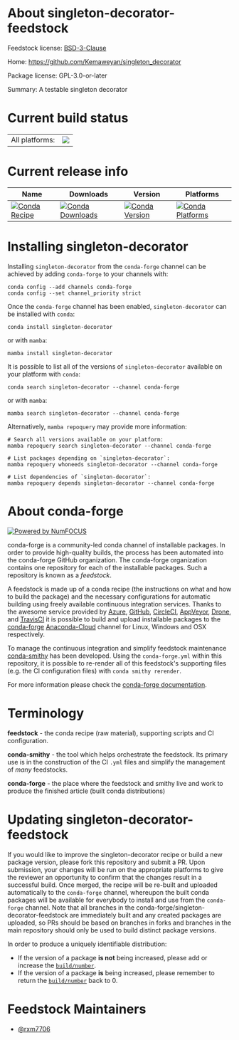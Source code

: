 About singleton-decorator-feedstock
===================================

Feedstock license: [BSD-3-Clause](https://github.com/conda-forge/singleton-decorator-feedstock/blob/main/LICENSE.txt)

Home: https://github.com/Kemaweyan/singleton_decorator

Package license: GPL-3.0-or-later

Summary: A testable singleton decorator

Current build status
====================


<table><tr><td>All platforms:</td>
    <td>
      <a href="https://dev.azure.com/conda-forge/feedstock-builds/_build/latest?definitionId=20318&branchName=main">
        <img src="https://dev.azure.com/conda-forge/feedstock-builds/_apis/build/status/singleton-decorator-feedstock?branchName=main">
      </a>
    </td>
  </tr>
</table>

Current release info
====================

| Name | Downloads | Version | Platforms |
| --- | --- | --- | --- |
| [![Conda Recipe](https://img.shields.io/badge/recipe-singleton--decorator-green.svg)](https://anaconda.org/conda-forge/singleton-decorator) | [![Conda Downloads](https://img.shields.io/conda/dn/conda-forge/singleton-decorator.svg)](https://anaconda.org/conda-forge/singleton-decorator) | [![Conda Version](https://img.shields.io/conda/vn/conda-forge/singleton-decorator.svg)](https://anaconda.org/conda-forge/singleton-decorator) | [![Conda Platforms](https://img.shields.io/conda/pn/conda-forge/singleton-decorator.svg)](https://anaconda.org/conda-forge/singleton-decorator) |

Installing singleton-decorator
==============================

Installing `singleton-decorator` from the `conda-forge` channel can be achieved by adding `conda-forge` to your channels with:

```
conda config --add channels conda-forge
conda config --set channel_priority strict
```

Once the `conda-forge` channel has been enabled, `singleton-decorator` can be installed with `conda`:

```
conda install singleton-decorator
```

or with `mamba`:

```
mamba install singleton-decorator
```

It is possible to list all of the versions of `singleton-decorator` available on your platform with `conda`:

```
conda search singleton-decorator --channel conda-forge
```

or with `mamba`:

```
mamba search singleton-decorator --channel conda-forge
```

Alternatively, `mamba repoquery` may provide more information:

```
# Search all versions available on your platform:
mamba repoquery search singleton-decorator --channel conda-forge

# List packages depending on `singleton-decorator`:
mamba repoquery whoneeds singleton-decorator --channel conda-forge

# List dependencies of `singleton-decorator`:
mamba repoquery depends singleton-decorator --channel conda-forge
```


About conda-forge
=================

[![Powered by
NumFOCUS](https://img.shields.io/badge/powered%20by-NumFOCUS-orange.svg?style=flat&colorA=E1523D&colorB=007D8A)](https://numfocus.org)

conda-forge is a community-led conda channel of installable packages.
In order to provide high-quality builds, the process has been automated into the
conda-forge GitHub organization. The conda-forge organization contains one repository
for each of the installable packages. Such a repository is known as a *feedstock*.

A feedstock is made up of a conda recipe (the instructions on what and how to build
the package) and the necessary configurations for automatic building using freely
available continuous integration services. Thanks to the awesome service provided by
[Azure](https://azure.microsoft.com/en-us/services/devops/), [GitHub](https://github.com/),
[CircleCI](https://circleci.com/), [AppVeyor](https://www.appveyor.com/),
[Drone](https://cloud.drone.io/welcome), and [TravisCI](https://travis-ci.com/)
it is possible to build and upload installable packages to the
[conda-forge](https://anaconda.org/conda-forge) [Anaconda-Cloud](https://anaconda.org/)
channel for Linux, Windows and OSX respectively.

To manage the continuous integration and simplify feedstock maintenance
[conda-smithy](https://github.com/conda-forge/conda-smithy) has been developed.
Using the ``conda-forge.yml`` within this repository, it is possible to re-render all of
this feedstock's supporting files (e.g. the CI configuration files) with ``conda smithy rerender``.

For more information please check the [conda-forge documentation](https://conda-forge.org/docs/).

Terminology
===========

**feedstock** - the conda recipe (raw material), supporting scripts and CI configuration.

**conda-smithy** - the tool which helps orchestrate the feedstock.
                   Its primary use is in the construction of the CI ``.yml`` files
                   and simplify the management of *many* feedstocks.

**conda-forge** - the place where the feedstock and smithy live and work to
                  produce the finished article (built conda distributions)


Updating singleton-decorator-feedstock
======================================

If you would like to improve the singleton-decorator recipe or build a new
package version, please fork this repository and submit a PR. Upon submission,
your changes will be run on the appropriate platforms to give the reviewer an
opportunity to confirm that the changes result in a successful build. Once
merged, the recipe will be re-built and uploaded automatically to the
`conda-forge` channel, whereupon the built conda packages will be available for
everybody to install and use from the `conda-forge` channel.
Note that all branches in the conda-forge/singleton-decorator-feedstock are
immediately built and any created packages are uploaded, so PRs should be based
on branches in forks and branches in the main repository should only be used to
build distinct package versions.

In order to produce a uniquely identifiable distribution:
 * If the version of a package **is not** being increased, please add or increase
   the [``build/number``](https://docs.conda.io/projects/conda-build/en/latest/resources/define-metadata.html#build-number-and-string).
 * If the version of a package **is** being increased, please remember to return
   the [``build/number``](https://docs.conda.io/projects/conda-build/en/latest/resources/define-metadata.html#build-number-and-string)
   back to 0.

Feedstock Maintainers
=====================

* [@rxm7706](https://github.com/rxm7706/)

